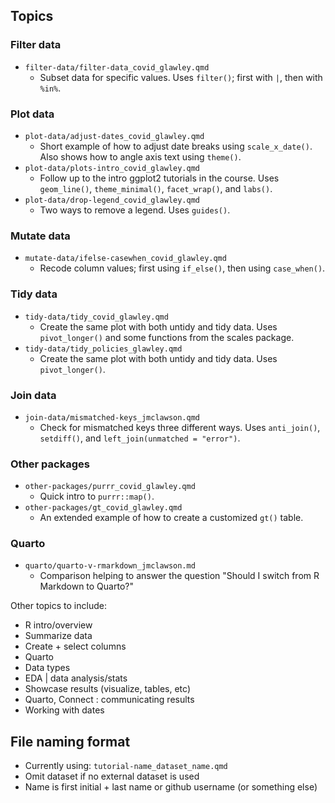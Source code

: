 ## Topics 

### Filter data
- `filter-data/filter-data_covid_glawley.qmd`
  - Subset data for specific values. Uses `filter()`; first with `|`, then with `%in%`.

### Plot data
- `plot-data/adjust-dates_covid_glawley.qmd`
    - Short example of how to adjust date breaks using `scale_x_date()`. Also shows how to angle axis text using `theme()`.
- `plot-data/plots-intro_covid_glawley.qmd`
    - Follow up to the intro ggplot2 tutorials in the course. Uses `geom_line()`, `theme_minimal()`, `facet_wrap()`, and `labs()`.
- `plot-data/drop-legend_covid_glawley.qmd`
    - Two ways to remove a legend. Uses `guides()`.

### Mutate data
- `mutate-data/ifelse-casewhen_covid_glawley.qmd`
    - Recode column values; first using `if_else()`, then using `case_when()`.

### Tidy data
- `tidy-data/tidy_covid_glawley.qmd`
    - Create the same plot with both untidy and tidy data. Uses `pivot_longer()` and some functions from the scales package.
- `tidy-data/tidy_policies_glawley.qmd`
    - Create the same plot with both untidy and tidy data. Uses `pivot_longer()`.

### Join data
- `join-data/mismatched-keys_jmclawson.qmd`
    - Check for mismatched keys three different ways. Uses `anti_join()`, `setdiff()`, and `left_join(unmatched = "error")`.

### Other packages
- `other-packages/purrr_covid_glawley.qmd`
    - Quick intro to `purrr::map()`.
- `other-packages/gt_covid_glawley.qmd`
    - An extended example of how to create a customized `gt()` table.

### Quarto
- `quarto/quarto-v-rmarkdown_jmclawson.md`
    - Comparison helping to answer the question "Should I switch from R Markdown to Quarto?"

Other topics to include:
- R intro/overview
- Summarize data
- Create + select columns
- Quarto
- Data types
- EDA | data analysis/stats
- Showcase results (visualize, tables, etc)
- Quarto, Connect : communicating results
- Working with dates

## File naming format
- Currently using: `tutorial-name_dataset_name.qmd`
- Omit dataset if no external dataset is used
- Name is first initial + last name or github username (or something else)


